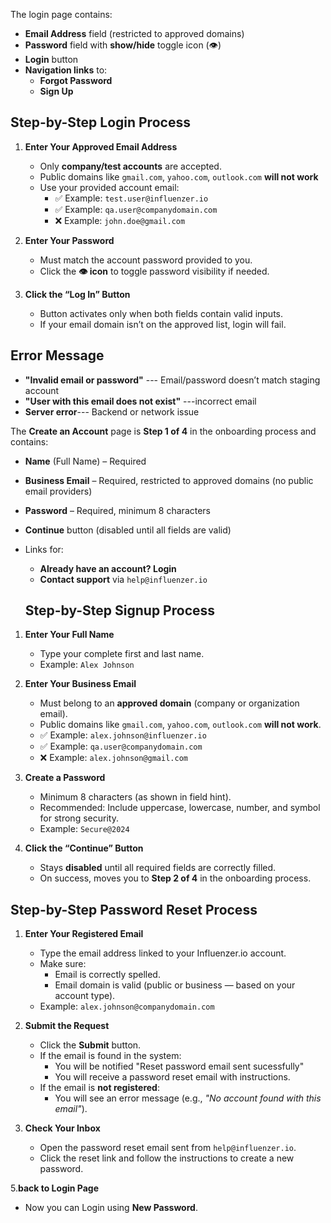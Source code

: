 The login page contains:
- **Email Address** field (restricted to approved domains)
- **Password** field with **show/hide** toggle icon (👁)
- **Login** button
- **Navigation links** to:
  - **Forgot Password**
  - **Sign Up** 

## Step-by-Step Login Process

1. **Enter Your Approved Email Address**
   - Only **company/test accounts** are accepted.  
   - Public domains like `gmail.com`, `yahoo.com`, `outlook.com` **will not work** 
   - Use your provided account email:  
     - ✅ Example: `test.user@influenzer.io`  
     - ✅ Example: `qa.user@companydomain.com`  
     - ❌ Example: `john.doe@gmail.com`

2. **Enter Your Password**
   - Must match the account password provided to you.
   - Click the **👁 icon** to toggle password visibility if needed.

3. **Click the “Log In” Button**
   - Button activates only when both fields contain valid inputs.
   - If your email domain isn’t on the approved list, login will fail.

 ## Error Message 
 - **"Invalid email or password"** --- Email/password doesn’t match staging account 
 - **"User with this email does not exist"** ---incorrect email
 - **Server error**--- Backend or network issue  

 The **Create an Account** page is **Step 1 of 4** in the onboarding process and contains:

- **Name** (Full Name) – Required
- **Business Email** – Required, restricted to approved domains (no public email providers)
- **Password** – Required, minimum 8 characters
- **Continue** button (disabled until all fields are valid)

- Links for:
  - **Already have an account? Login**
  - **Contact support** via `help@influenzer.io`  

  ## Step-by-Step Signup Process

1. **Enter Your Full Name**
   - Type your complete first and last name.
   - Example: `Alex Johnson`

2. **Enter Your Business Email**
   - Must belong to an **approved domain** (company or organization email).
   - Public domains like `gmail.com`, `yahoo.com`, `outlook.com` **will not work**.
   - ✅ Example: `alex.johnson@influenzer.io`  
   - ✅ Example: `qa.user@companydomain.com`  
   - ❌ Example: `alex.johnson@gmail.com`

3. **Create a Password**
   - Minimum 8 characters (as shown in field hint).
   - Recommended: Include uppercase, lowercase, number, and symbol for strong security.
   - Example: `Secure@2024`

4. **Click the “Continue” Button**
   - Stays **disabled** until all required fields are correctly filled.
   - On success, moves you to **Step 2 of 4** in the onboarding process.

## Step-by-Step Password Reset Process

1. **Enter Your Registered Email**
   - Type the email address linked to your Influenzer.io account.  
   - Make sure:
     - Email is correctly spelled.
     - Email domain is valid (public or business — based on your account type).
   - Example: `alex.johnson@companydomain.com`

3. **Submit the Request**
   - Click the **Submit** button.
   - If the email is found in the system:
     - You will be notified "Reset password email sent sucessfully"
     - You will receive a password reset email with instructions.
   - If the email is **not registered**:
     - You will see an error message (e.g., *"No account found with this email"*).

4. **Check Your Inbox**
   - Open the password reset email sent from `help@influenzer.io`.
   - Click the reset link and follow the instructions to create a new password.

5.**back to Login Page**
   - Now you can Login using **New Password**.   


